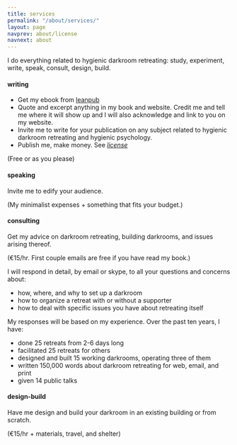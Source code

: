 ```yaml
---
title: services
permalink: "/about/services/"
layout: page
navprev: about/license
navnext: about
---
```


I do everything related to hygienic darkroom retreating: study, experiment, write, speak, consult, design, build. 

#### writing

- Get my ebook from [leanpub](http://leanpub.com/darkroomretreat)
- Quote and excerpt anything in my book and website. Credit me and tell me where it will show up and I will also acknowledge and link to you on my website.
- Invite me to write for your publication on any subject related to hygienic darkroom retreating and hygienic psychology.  
- Publish me, make money. See [*license*](/license)

(Free or as you please)

#### speaking

Invite me to edify your audience.

(My minimalist expenses + something that fits your budget.)

#### consulting

Get my advice on darkroom retreating, building darkrooms, and issues arising thereof.

(&euro;15/hr. First couple emails are free if you have read my book.)

I will respond in detail, by email or skype, to all your questions and concerns about:

- how, where, and why to set up a darkroom
- how to organize a retreat with or without a supporter
- how to deal with specific issues you have about retreating itself

My responses will be based on my experience. Over the past ten years, I have:

- done 25 retreats from 2-6 days long
- facilitated 25 retreats for others
- designed and built 15 working darkrooms, operating three of them
- written 150,000 words about darkroom retreating for web, email, and print
- given 14 public talks

#### design-build

Have me design and build your darkroom in an existing building or from scratch.

(&euro;15/hr + materials, travel, and shelter)



<!--
booklets at quantity discounts on my website. Prices postpaid. Write for world prices or see [license](/about/license) for an alternative.

|_Quantity_|_1+_|_4+_|_12+_|_24+_|
|Europe|&euro;8|&ndash;25%|&ndash;40%|&ndash;60%|
|US|soon!|
{:#tableprice}
-->

